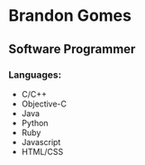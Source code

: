 # Brandon Gomes
## Software Programmer

### Languages:
* C/C++
* Objective-C
* Java
* Python
* Ruby
* Javascript
* HTML/CSS

